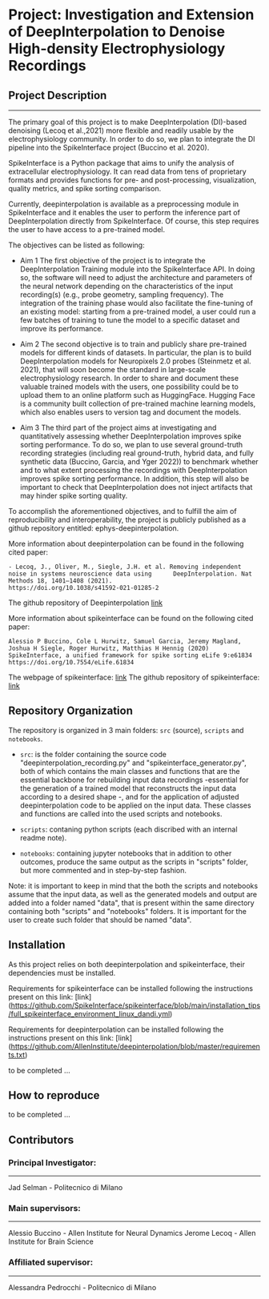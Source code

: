# Project: Investigation and Extension of DeepInterpolation to Denoise High-density Electrophysiology Recordings


## Project Description
---------------------

The primary goal of this project is to make DeepInterpolation (DI)-based denoising (Lecoq et al.,2021) more flexible and readily usable by the electrophysiology community. In order to do so, we plan to integrate the DI
pipeline into the SpikeInterface project (Buccino et al. 2020). 

SpikeInterface is a Python package that aims to unify the analysis of extracellular electrophysiology. It can read data from tens of proprietary formats and provides functions for pre- and post-processing, visualization,
quality metrics, and spike sorting comparison.

Currently, deepinterpolation is available as a preprocessing module in SpikeInterface and it
enables the user to perform the inference part of DeepInterpolation directly from SpikeInterface.
Of course, this step requires the user to have access to a pre-trained model.

The objectives can be listed as following:

- Aim 1
    The first objective of the project is to integrate the DeepInterpolation Training module into the
    SpikeInterface API. In doing so, the software will need to adjust the architecture and parameters
    of the neural network depending on the characteristics of the input recording(s) (e.g., probe
    geometry, sampling frequency). The integration of the training phase would also facilitate the
    fine-tuning of an existing model: starting from a pre-trained model, a user could run a few
    batches of training to tune the model to a specific dataset and improve its performance.

- Aim 2
    The second objective is to train and publicly share pre-trained models for different kinds of datasets.
    In particular, the plan is to build DeepInterpolation models for Neuropixels 2.0 probes (Steinmetz
    et al. 2021), that will soon become the standard in large-scale electrophysiology research. In
    order to share and document these valuable trained models with the users, one possibility could
    be to upload them to an online platform such as HuggingFace. Hugging Face is a community
    built collection of pre-trained machine learning models, which also enables users to version tag
    and document the models.

- Aim 3
    The third part of the project aims at investigating and quantitatively assessing whether
    DeepInterpolation improves spike sorting performance. To do so, we plan to use several
    ground-truth recording strategies (including real ground-truth, hybrid data, and fully synthetic
    data (Buccino, Garcia, and Yger 2022)) to benchmark whether and to what extent processing the
    recordings with DeepInterpolation improves spike sorting performance. In addition, this step will
    also be important to check that DeepInterpolation does not inject artifacts that may hinder spike
    sorting quality.


To accomplish the aforementioned objectives, and to fulfill the aim of reproducibility and interoperability, the project is publicly published as a github repository entitled: ephys-deepinterpolation.


More information about deepinterpolation can be found in the following cited paper:
    
    - Lecoq, J., Oliver, M., Siegle, J.H. et al. Removing independent noise in systems neuroscience data using      DeepInterpolation. Nat Methods 18, 1401–1408 (2021).
    https://doi.org/10.1038/s41592-021-01285-2

The github repository of Deepinterpolation [link](https://github.com/AllenInstitute/deepinterpolation)



More information about spikeinterface can be found on the following cited paper:
    
    Alessio P Buccino, Cole L Hurwitz, Samuel Garcia, Jeremy Magland, Joshua H Siegle, Roger Hurwitz, Matthias H Hennig (2020) SpikeInterface, a unified framework for spike sorting eLife 9:e61834
    https://doi.org/10.7554/eLife.61834

  
The webpage of spikeinterface: [link](https://spikeinterface.readthedocs.io/en/latest/index.html)
The github repository of spikeinterface: [link](https://github.com/SpikeInterface/spikeinterface) 



## Repository Organization

The repository is organized in 3 main folders: `src` (source), `scripts` and `notebooks`.

- `src`: is the folder containing the source code "deepinterpolation_recording.py" and "spikeinterface_generator.py", both of which contains the main classes and functions that are the essential backbone for rebuilding input data recordings -essential for the generation of a trained model that reconstructs the input data according to a desired shape -, and for the application of adjusted deepinterpolation code to be applied on the input data. These classes and functions are called into the used scripts and notebooks.

- `scripts`: contaning python scripts (each discribed with an internal readme note).
  
- `notebooks`: containing jupyter notebooks that in addition to other outcomes, produce the same output as the scripts in "scripts" folder, but more commented and in step-by-step fashion.   

Note: it is important to keep in mind that the both the scripts and notebooks assume that the input data, as well as the generated models and output are added into a folder named "data", that is present within the same directory containing both "scripts" and "notebooks" folders. It is important for the user to create such folder that should be named "data".

## Installation

As this project relies on both deepinterpolation and spikeinterface, their dependencies must be installed.

Requirements for spikeinterface can be installed following the instructions present on this link:
[link] (https://github.com/SpikeInterface/spikeinterface/blob/main/installation_tips/full_spikeinterface_environment_linux_dandi.yml)

Requirements for deepinterpolation can be installed following the instructions present on this link:
[link] (https://github.com/AllenInstitute/deepinterpolation/blob/master/requirements.txt)

to be completed ...

## How to reproduce

to be completed ...

## Contributors

### Principal Investigator:
---------------------
Jad Selman - Politecnico di Milano

### Main supervisors:
-----------------
Alessio Buccino - Allen Institute for Neural Dynamics
Jerome Lecoq - Allen Institute for Brain Science

### Affiliated supervisor:
--------------------
Alessandra Pedrocchi - Politecnico di Milano